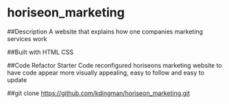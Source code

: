 # horiseon_marketing

##Description
A website that explains how one companies marketing services work

##Built with
HTML
CSS

##Code Refactor Starter Code
reconfigured horiseons marketing website to have code appear more visually appealing, easy to follow and easy to update

##git clone
https://github.com/kdingman/horiseon_marketing.git
